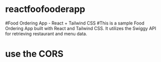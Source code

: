 # reactfoofooderapp
#Food Ordering App - React + Tailwind CSS
#This is a sample Food Ordering App built with React and Tailwind CSS. It utilizes the Swiggy API for retrieving restaurant and menu data.
# use the CORS
